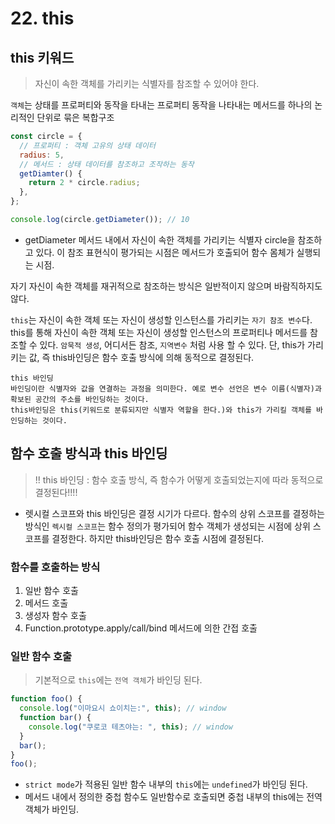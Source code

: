 # 22. this

## this 키워드

> 자신이 속한 객체를 가리키는 식별자를 참조할 수 있어야 한다.

`객체`는 상태를 프로퍼티와 동작을 타내는 프로퍼티 동작을 나타내는 메서드를 하나의 논리적인 단위로 묶은 복합구조

```jsx
const circle = {
  // 프로퍼티 : 객체 고유의 상태 데이터
  radius: 5,
  // 메서드 : 상태 데이터를 참조하고 조작하는 동작
  getDiamter() {
    return 2 * circle.radius;
  },
};

console.log(circle.getDiameter()); // 10
```

- getDiameter 메서드 내에서 자신이 속한 객체를 가리키는 식별자 circle을 참조하고 있다. 이 참조 표현식이 평가되는 시점은 메서드가 호출되어 함수 몸체가 실행되는 시점.

자기 자신이 속한 객체를 재귀적으로 참조하는 방식은 일반적이지 않으며 바람직하지도 않다.

`this`는 자신이 속한 객체 또는 자신이 생성할 인스턴스를 가리키는 `자기 참조 변수`다. this를 통해 자신이 속한 객체 또는 자신이 생성할 인스턴스의 프로퍼티나 메서드를 참조할 수 있다. `암묵적 생성`, 어디서든 참조, `지역변수` 처럼 사용 할 수 있다. 단, this가 가리키는 값, 즉 this바인딩은 함수 호출 방식에 의해 동적으로 결정된다.

```
this 바인딩
바인딩이란 식별자와 값을 연결하는 과정을 의미한다. 예로 변수 선언은 변수 이름(식별자)과 확보된 공간의 주소를 바인딩하는 것이다.
this바인딩은 this(키워드로 분류되지만 식별자 역할을 한다.)와 this가 가리킬 객체를 바인딩하는 것이다.
```

## 함수 호출 방식과 this 바인딩

> !! this 바인딩 : 함수 호출 방식, 즉 함수가 어떻게 호출되었는지에 따라 동적으로 결정된다!!!!

- 렛시컬 스코프와 this 바인딩은 결정 시기가 다르다.
  함수의 상위 스코프를 결정하는 방식인 `렉시컬 스코프`는 함수 정의가 평가되어 함수 객체가 생성되는 시점에 상위 스코프를 결정한다. 하지만 this바인딩은 함수 호출 시점에 결정된다.

### 함수를 호출하는 방식

1. 일반 함수 호출
2. 메서드 호출
3. 생성자 함수 호출
4. Function.prototype.apply/call/bind 메서드에 의한 간접 호출

### 일반 함수 호출

> 기본적으로 `this`에는 `전역 객체`가 바인딩 된다.

```jsx
function foo() {
  console.log("이마요시 쇼이치는:", this); // window
  function bar() {
    console.log("쿠로코 테츠야는: ", this); // window
  }
  bar();
}
foo();
```

- `strict mode`가 적용된 일반 함수 내부의 `this`에는 `undefined`가 바인딩 된다.
- 메서드 내에서 정의한 중첩 함수도 일반함수로 호출되면 중첩 내부의 this에는 전역 객체가 바인딩.
